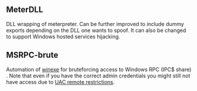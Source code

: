 ## MeterDLL
 DLL wrapping of meterpreter.
 Can be further improved to include dummy exports depending on the DLL one wants to spoof.
 It can also be changed to support Windows hosted services hijacking.
 
 
 ##  MSRPC-brute
  Automation of [winexe](https://sourceforge.net/projects/winexe/) for bruteforcing access to Windows RPC (IPC$ share) . 
 Note that even if you have the correct admin credentials you might still not have access due to [UAC remote restrictions](https://support.microsoft.com/en-us/help/951016/description-of-user-account-control-and-remote-restrictions-in-windows).
 
